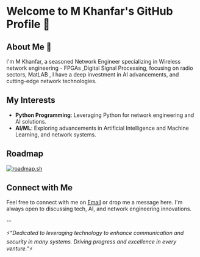 # Welcome to M Khanfar's GitHub Profile 👋

## About Me 🔭

I'm M Khanfar, a seasoned Network Engineer specializing in Wireless network engineering - FPGAs ,Digital Signal Processing, focusing on radio sectors, MatLAB , I have a deep investment in  AI advancements, and cutting-edge network technologies.

## My Interests

- **Python Programming**: Leveraging Python for network engineering and AI solutions.
- **AI/ML**: Exploring advancements in Artificial Intelligence and Machine Learning, and network systems.

## Roadmap

[![roadmap.sh](https://roadmap.sh/card/tall/67997a76d6a983c8955485f5?variant=dark)](https://roadmap.sh)

## Connect with Me

Feel free to connect with me on [Email](E4MWAK@GMAIL.COM) or drop me a message here. I'm always open to discussing tech, AI, and network engineering innovations.

--

⚡*“Dedicated to leveraging technology to enhance communication and security in many systems.
   Driving progress and excellence in every     venture.”*⚡

